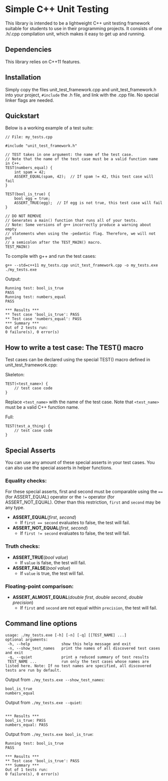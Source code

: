 # Simple C++ Unit Testing

This library is intended to be a lightweight C++ unit testing framework suitable for students to use in their programming projects. It consists of one .h/.cpp compilation unit, which makes it easy to get up and running.

## Dependencies
This library relies on C++11 features.

## Installation
Simply copy the files unit_test_framework.cpp and unit_test_framework.h into your project, `#include` the .h file, and link with the .cpp file. No special linker flags are needed.

## Quickstart
Below is a working example of a test suite:
```
// File: my_tests.cpp

#include "unit_test_framework.h"

// TEST takes in one argument: the name of the test case.
// Note that the name of the test case must be a valid function name in C++.
TEST(numbers_equal) {
    int spam = 42;
    ASSERT_EQUAL(spam, 42);  // If spam != 42, this test case will fail
}

TEST(bool_is_true) {
    bool egg = true;
    ASSERT_TRUE(egg);  // If egg is not true, this test case will fail
}

// DO NOT REMOVE
// Generates a main() function that runs all of your tests.
// Note: Some versions of g++ incorrectly produce a warning about empty
// statements when using the -pedantic flag. Therefore, we will not put
// a semicolon after the TEST_MAIN() macro.
TEST_MAIN()
```

To compile with g++ and run the test cases:
```
g++ --std=c++11 my_tests.cpp unit_test_framework.cpp -o my_tests.exe
./my_tests.exe
```
Output:
```
Running test: bool_is_true
PASS
Running test: numbers_equal
PASS

*** Results ***
** Test case 'bool_is_true': PASS
** Test case 'numbers_equal': PASS
*** Summary ***
Out of 2 tests run:
0 failure(s), 0 error(s)
```


## How to write a test case: The TEST() macro
Test cases can be declared using the special TEST() macro defined in unit_test_framework.cpp:

Skeleton:
```
TEST(<test_name>) {
    // test case code
}
```
Replace `<test_name>` with the name of the test case. Note that `<test_name>` must be a valid C++ function name.

Full:
```
TEST(test_a_thing) {
    // test case code
}
```

## Special Asserts
You can use any amount of these special asserts in your test cases. You can also use the special asserts in helper functions.

### Equality checks:
For these special asserts, first and second must be comparable using the `==` (for ASSERT_EQUAL) operator or the `!=` operator (for ASSERT_NOT_EQUAL). Other than this restriction, `first` and `second` may be any type.

* **ASSERT_EQUAL**(*first*, *second*)
    * If `first == second` evaluates to false, the test will fail.
* **ASSERT_NOT_EQUAL**(*first*, *second*)
    * If `first != second` evaluates to false, the test will fail.

### Truth checks:
* **ASSERT_TRUE**(*bool value*)
    * If `value` is false, the test will fail.
* **ASSERT_FALSE**(*bool value*)
    * If `value` is true, the test will fail.

### Floating-point comparison:
* **ASSERT_ALMOST_EQUAL**(*double first*, *double second*, *double precision*)
    * If `first` and `second` are not equal within `precision`, the test will fail.

## Command line options
```
usage: ./my_tests.exe [-h] [-n] [-q] [[TEST_NAME] ...]
optional arguments:
 -h, --help	             show this help message and exit
 -n, --show_test_names	 print the names of all discovered test cases and exit
 -q, --quiet             print a reduced summary of test results
 TEST_NAME ...           run only the test cases whose names are listed here. Note: If no test names are specified, all discovered tests are run by default.
```
Output from `./my_tests.exe --show_test_names`:
```
bool_is_true
numbers_equal
```
Output from `./my_tests.exe --quiet`:
```

*** Results ***
bool_is_true: PASS
numbers_equal: PASS
```
Output from `./my_tests.exe bool_is_true`:
```
Running test: bool_is_true
PASS

*** Results ***
** Test case 'bool_is_true': PASS
*** Summary ***
Out of 1 tests run:
0 failure(s), 0 error(s)
```
